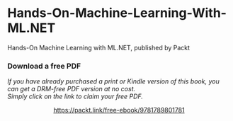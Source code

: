 


# Hands-On-Machine-Learning-With-ML.NET
Hands-On Machine Learning with ML.NET, published by Packt
### Download a free PDF

 <i>If you have already purchased a print or Kindle version of this book, you can get a DRM-free PDF version at no cost.<br>Simply click on the link to claim your free PDF.</i>
<p align="center"> <a href="https://packt.link/free-ebook/9781789801781">https://packt.link/free-ebook/9781789801781 </a> </p>